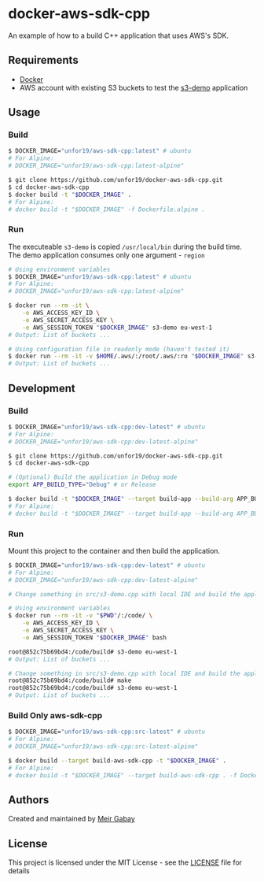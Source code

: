 # docker-aws-sdk-cpp

An example of how to a build C++ application that uses AWS's SDK.

## Requirements

- [Docker](https://docs.docker.com/get-docker/)
- AWS account with existing S3 buckets to test the [s3-demo](./src/s3-demo.cpp) application

## Usage

### Build

```bash
$ DOCKER_IMAGE="unfor19/aws-sdk-cpp:latest" # ubuntu
# For Alpine:
# DOCKER_IMAGE="unfor19/aws-sdk-cpp:latest-alpine"

$ git clone https://github.com/unfor19/docker-aws-sdk-cpp.git
$ cd docker-aws-sdk-cpp
$ docker build -t "$DOCKER_IMAGE" .
# For Alpine:
# docker build -t "$DOCKER_IMAGE" -f Dockerfile.alpine .
```

### Run

The executeable `s3-demo` is copied `/usr/local/bin` during the build time. The demo application consumes only one argument - `region`

```bash
# Using environment variables
$ DOCKER_IMAGE="unfor19/aws-sdk-cpp:latest" # ubuntu
# For Alpine:
# DOCKER_IMAGE="unfor19/aws-sdk-cpp:latest-alpine"

$ docker run --rm -it \
    -e AWS_ACCESS_KEY_ID \
    -e AWS_SECRET_ACCESS_KEY \
    -e AWS_SESSION_TOKEN "$DOCKER_IMAGE" s3-demo eu-west-1
# Output: List of buckets ...

# Using configuration file in readonly mode (haven't tested it)
$ docker run --rm -it -v $HOME/.aws/:/root/.aws/:ro "$DOCKER_IMAGE" s3-demo eu-west-1
# Output: List of buckets ...
```

## Development

### Build

```bash
$ DOCKER_IMAGE="unfor19/aws-sdk-cpp:dev-latest" # ubuntu
# For Alpine:
# DOCKER_IMAGE="unfor19/aws-sdk-cpp:dev-latest-alpine"

$ git clone https://github.com/unfor19/docker-aws-sdk-cpp.git
$ cd docker-aws-sdk-cpp

# (Optional) Build the application in Debug mode
export APP_BUILD_TYPE="Debug" # or Release

$ docker build -t "$DOCKER_IMAGE" --target build-app --build-arg APP_BUILD_TYPE="$APP_BUILD_TYPE" .
# For Alpine: 
# docker build -t "$DOCKER_IMAGE" --target build-app --build-arg APP_BUILD_TYPE="$APP_BUILD_TYPE" . -f Dockerfile.alpine
```

### Run

Mount this project to the container and then build the application.

```bash
$ DOCKER_IMAGE="unfor19/aws-sdk-cpp:dev-latest" # ubuntu
# For Alpine:
# DOCKER_IMAGE="unfor19/aws-sdk-cpp:dev-latest-alpine"

# Change something in src/s3-demo.cpp with local IDE and build the application while in the container

# Using environment variables
$ docker run --rm -it -v "$PWD"/:/code/ \
    -e AWS_ACCESS_KEY_ID \
    -e AWS_SECRET_ACCESS_KEY \
    -e AWS_SESSION_TOKEN "$DOCKER_IMAGE" bash

root@852c75b69bd4:/code/build# s3-demo eu-west-1
# Output: List of buckets ...

# Change something in src/s3-demo.cpp with local IDE and build the application while in the container
root@852c75b69bd4:/code/build# make
root@852c75b69bd4:/code/build# s3-demo eu-west-1
# Output: List of buckets ...
```

### Build Only aws-sdk-cpp

```bash
$ DOCKER_IMAGE="unfor19/aws-sdk-cpp:src-latest" # ubuntu
# For Alpine:
# DOCKER_IMAGE="unfor19/aws-sdk-cpp:src-latest-alpine"

$ docker build --target build-aws-sdk-cpp -t "$DOCKER_IMAGE" .
# For Alpine: 
# docker build -t "$DOCKER_IMAGE" --target build-aws-sdk-cpp . -f Dockerfile.alpine
```

## Authors

Created and maintained by [Meir Gabay](https://github.com/unfor19)

## License

This project is licensed under the MIT License - see the [LICENSE](https://github.com/unfor19/docker-aws-sdk-cpp/blob/master/LICENSE) file for details
